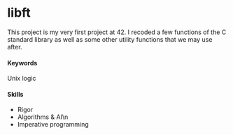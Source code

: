# libft
This project is my very first project at 42. I recoded a few functions of the C standard library as well as some other utility functions that we may use after.

#### Keywords
Unix logic

#### Skills
- Rigor
- Algorithms & AI\n
- Imperative programming 
